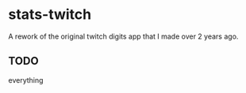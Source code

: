 # stats-twitch

A rework of the original twitch digits app that I made over 2 years ago.

## TODO

everything
